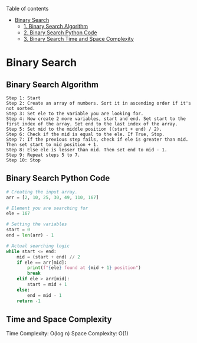 Table of contents

- [Binary Search](#binary-search)
  - [1. Binary Search Algorithm](#binary-search-algorithm)
  - [2. Binary Search Python Code](#binary-search-python-code) 
  - [3. Binary Search Time and Space Complexity](#time-and-space-complexity)

# Binary Search

## Binary Search Algorithm
```
Step 1: Start
Step 2: Create an array of numbers. Sort it in ascending order if it's not sorted.
Step 3: Set ele to the variable you are looking for.
Step 4: Now create 2 more variables, start and end. Set start to the first index of the array. Set end to the last index of the array. 
Step 5: Set mid to the middle position ((start + end) / 2).
Step 6: Check if the mid is equal to the ele. If True, Stop.
Step 7: If the previous step fails, check if ele is greater than mid. Then set start to mid position + 1.
Step 8: Else ele is lesser than mid. Then set end to mid - 1.
Step 9: Repeat steps 5 to 7.
Step 10: Stop
```

## Binary Search Python Code
```python
# Creating the input array.
arr = [2, 10, 25, 30, 49, 110, 167]

# Element you are searching for
ele = 167

# Setting the variables
start = 0
end = len(arr) - 1

# Actual searching logic
while start <= end:
    mid = (start + end) // 2
    if ele == arr[mid]:
        print(f"{ele} found at {mid + 1} position")
        break
    elif ele > arr[mid]:
        start = mid + 1
    else:
        end = mid - 1
    return -1
```

## Time and Space Complexity
Time Complexity:	O(log n)
Space Complexity:	O(1)